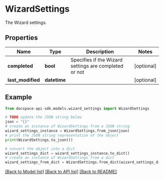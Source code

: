 # WizardSettings
The Wizard settings.

## Properties

Name | Type | Description | Notes
------------ | ------------- | ------------- | -------------
**completed** | **bool** | Specifies if the Wizard settings are completed or not | [optional] 
**last_modified** | **datetime** |  | [optional] 

## Example

```python
from docspace-api-sdk.models.wizard_settings import WizardSettings

# TODO update the JSON string below
json = "{}"
# create an instance of WizardSettings from a JSON string
wizard_settings_instance = WizardSettings.from_json(json)
# print the JSON string representation of the object
print(WizardSettings.to_json())

# convert the object into a dict
wizard_settings_dict = wizard_settings_instance.to_dict()
# create an instance of WizardSettings from a dict
wizard_settings_from_dict = WizardSettings.from_dict(wizard_settings_dict)
```
[[Back to Model list]](../README.md#documentation-for-models) [[Back to API list]](../README.md#documentation-for-api-endpoints) [[Back to README]](../README.md)


